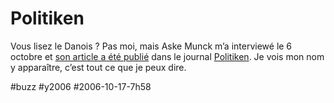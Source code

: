 # Politiken

Vous lisez le Danois ? Pas moi, mais Aske Munck m’a interviewé le 6 octobre et [son article a été publié](http://blog.tcrouzet.com/images_tc/20061011politiken.pdf) dans le journal [Politiken](http://politiken.dk/). Je vois mon nom y apparaître, c’est tout ce que je peux dire.

#buzz #y2006 #2006-10-17-7h58
